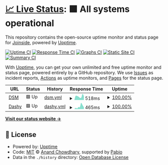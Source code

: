 # [📈 Live Status](https://Joinsider.github.io/upptime-fampopprol): <!--live status--> **🟩 All systems operational**

This repository contains the open-source uptime monitor and status page for [Joinside](https://Joinsider.github.io/upptime-fampopprol), powered by [Upptime](https://github.com/upptime/upptime).

[![Uptime CI](https://github.com/Joinsider/upptime-fampopprol/workflows/Uptime%20CI/badge.svg)](https://github.com/Joinsider/upptime-fampopprol/actions?query=workflow%3A%22Uptime+CI%22)
[![Response Time CI](https://github.com/Joinsider/upptime-fampopprol/workflows/Response%20Time%20CI/badge.svg)](https://github.com/Joinsider/upptime-fampopprol/actions?query=workflow%3A%22Response+Time+CI%22)
[![Graphs CI](https://github.com/Joinsider/upptime-fampopprol/workflows/Graphs%20CI/badge.svg)](https://github.com/Joinsider/upptime-fampopprol/actions?query=workflow%3A%22Graphs+CI%22)
[![Static Site CI](https://github.com/Joinsider/upptime-fampopprol/workflows/Static%20Site%20CI/badge.svg)](https://github.com/Joinsider/upptime-fampopprol/actions?query=workflow%3A%22Static+Site+CI%22)
[![Summary CI](https://github.com/Joinsider/upptime-fampopprol/workflows/Summary%20CI/badge.svg)](https://github.com/Joinsider/upptime-fampopprol/actions?query=workflow%3A%22Summary+CI%22)

With [Upptime](https://upptime.js.org), you can get your own unlimited and free uptime monitor and status page, powered entirely by a GitHub repository. We use [Issues](https://github.com/Joinsider/upptime-fampopprol/issues) as incident reports, [Actions](https://github.com/Joinsider/upptime-fampopprol/actions) as uptime monitors, and [Pages](https://Joinsider.github.io/upptime-fampopprol) for the status page.

<!--start: status pages-->
<!-- This summary is generated by Upptime (https://github.com/upptime/upptime) -->
<!-- Do not edit this manually, your changes will be overwritten -->
<!-- prettier-ignore -->
| URL | Status | History | Response Time | Uptime |
| --- | ------ | ------- | ------------- | ------ |
| <img alt="" src="https://icons.duckduckgo.com/ip3/dsm.fampopprol.me.ico" height="13"> [DSM](https://dsm.fampopprol.me) | 🟩 Up | [dsm.yml](https://github.com/Joinsider/upptime-fampopprol/commits/HEAD/history/dsm.yml) | <details><summary><img alt="Response time graph" src="./graphs/dsm/response-time-week.png" height="20"> 518ms</summary><br><a href="https://Joinsider.github.io/upptime-fampopprol/history/dsm"><img alt="Response time 633" src="https://img.shields.io/endpoint?url=https%3A%2F%2Fraw.githubusercontent.com%2FJoinsider%2Fupptime-fampopprol%2FHEAD%2Fapi%2Fdsm%2Fresponse-time.json"></a><br><a href="https://Joinsider.github.io/upptime-fampopprol/history/dsm"><img alt="24-hour response time 547" src="https://img.shields.io/endpoint?url=https%3A%2F%2Fraw.githubusercontent.com%2FJoinsider%2Fupptime-fampopprol%2FHEAD%2Fapi%2Fdsm%2Fresponse-time-day.json"></a><br><a href="https://Joinsider.github.io/upptime-fampopprol/history/dsm"><img alt="7-day response time 518" src="https://img.shields.io/endpoint?url=https%3A%2F%2Fraw.githubusercontent.com%2FJoinsider%2Fupptime-fampopprol%2FHEAD%2Fapi%2Fdsm%2Fresponse-time-week.json"></a><br><a href="https://Joinsider.github.io/upptime-fampopprol/history/dsm"><img alt="30-day response time 621" src="https://img.shields.io/endpoint?url=https%3A%2F%2Fraw.githubusercontent.com%2FJoinsider%2Fupptime-fampopprol%2FHEAD%2Fapi%2Fdsm%2Fresponse-time-month.json"></a><br><a href="https://Joinsider.github.io/upptime-fampopprol/history/dsm"><img alt="1-year response time 633" src="https://img.shields.io/endpoint?url=https%3A%2F%2Fraw.githubusercontent.com%2FJoinsider%2Fupptime-fampopprol%2FHEAD%2Fapi%2Fdsm%2Fresponse-time-year.json"></a></details> | <details><summary><a href="https://Joinsider.github.io/upptime-fampopprol/history/dsm">100.00%</a></summary><a href="https://Joinsider.github.io/upptime-fampopprol/history/dsm"><img alt="All-time uptime 100.00%" src="https://img.shields.io/endpoint?url=https%3A%2F%2Fraw.githubusercontent.com%2FJoinsider%2Fupptime-fampopprol%2FHEAD%2Fapi%2Fdsm%2Fuptime.json"></a><br><a href="https://Joinsider.github.io/upptime-fampopprol/history/dsm"><img alt="24-hour uptime 100.00%" src="https://img.shields.io/endpoint?url=https%3A%2F%2Fraw.githubusercontent.com%2FJoinsider%2Fupptime-fampopprol%2FHEAD%2Fapi%2Fdsm%2Fuptime-day.json"></a><br><a href="https://Joinsider.github.io/upptime-fampopprol/history/dsm"><img alt="7-day uptime 100.00%" src="https://img.shields.io/endpoint?url=https%3A%2F%2Fraw.githubusercontent.com%2FJoinsider%2Fupptime-fampopprol%2FHEAD%2Fapi%2Fdsm%2Fuptime-week.json"></a><br><a href="https://Joinsider.github.io/upptime-fampopprol/history/dsm"><img alt="30-day uptime 100.00%" src="https://img.shields.io/endpoint?url=https%3A%2F%2Fraw.githubusercontent.com%2FJoinsider%2Fupptime-fampopprol%2FHEAD%2Fapi%2Fdsm%2Fuptime-month.json"></a><br><a href="https://Joinsider.github.io/upptime-fampopprol/history/dsm"><img alt="1-year uptime 100.00%" src="https://img.shields.io/endpoint?url=https%3A%2F%2Fraw.githubusercontent.com%2FJoinsider%2Fupptime-fampopprol%2FHEAD%2Fapi%2Fdsm%2Fuptime-year.json"></a></details>
| <img alt="" src="https://icons.duckduckgo.com/ip3/dashy.fampopprol.me.ico" height="13"> [Dashy](https://dashy.fampopprol.me) | 🟩 Up | [dashy.yml](https://github.com/Joinsider/upptime-fampopprol/commits/HEAD/history/dashy.yml) | <details><summary><img alt="Response time graph" src="./graphs/dashy/response-time-week.png" height="20"> 465ms</summary><br><a href="https://Joinsider.github.io/upptime-fampopprol/history/dashy"><img alt="Response time 377" src="https://img.shields.io/endpoint?url=https%3A%2F%2Fraw.githubusercontent.com%2FJoinsider%2Fupptime-fampopprol%2FHEAD%2Fapi%2Fdashy%2Fresponse-time.json"></a><br><a href="https://Joinsider.github.io/upptime-fampopprol/history/dashy"><img alt="24-hour response time 333" src="https://img.shields.io/endpoint?url=https%3A%2F%2Fraw.githubusercontent.com%2FJoinsider%2Fupptime-fampopprol%2FHEAD%2Fapi%2Fdashy%2Fresponse-time-day.json"></a><br><a href="https://Joinsider.github.io/upptime-fampopprol/history/dashy"><img alt="7-day response time 465" src="https://img.shields.io/endpoint?url=https%3A%2F%2Fraw.githubusercontent.com%2FJoinsider%2Fupptime-fampopprol%2FHEAD%2Fapi%2Fdashy%2Fresponse-time-week.json"></a><br><a href="https://Joinsider.github.io/upptime-fampopprol/history/dashy"><img alt="30-day response time 378" src="https://img.shields.io/endpoint?url=https%3A%2F%2Fraw.githubusercontent.com%2FJoinsider%2Fupptime-fampopprol%2FHEAD%2Fapi%2Fdashy%2Fresponse-time-month.json"></a><br><a href="https://Joinsider.github.io/upptime-fampopprol/history/dashy"><img alt="1-year response time 377" src="https://img.shields.io/endpoint?url=https%3A%2F%2Fraw.githubusercontent.com%2FJoinsider%2Fupptime-fampopprol%2FHEAD%2Fapi%2Fdashy%2Fresponse-time-year.json"></a></details> | <details><summary><a href="https://Joinsider.github.io/upptime-fampopprol/history/dashy">100.00%</a></summary><a href="https://Joinsider.github.io/upptime-fampopprol/history/dashy"><img alt="All-time uptime 100.00%" src="https://img.shields.io/endpoint?url=https%3A%2F%2Fraw.githubusercontent.com%2FJoinsider%2Fupptime-fampopprol%2FHEAD%2Fapi%2Fdashy%2Fuptime.json"></a><br><a href="https://Joinsider.github.io/upptime-fampopprol/history/dashy"><img alt="24-hour uptime 100.00%" src="https://img.shields.io/endpoint?url=https%3A%2F%2Fraw.githubusercontent.com%2FJoinsider%2Fupptime-fampopprol%2FHEAD%2Fapi%2Fdashy%2Fuptime-day.json"></a><br><a href="https://Joinsider.github.io/upptime-fampopprol/history/dashy"><img alt="7-day uptime 100.00%" src="https://img.shields.io/endpoint?url=https%3A%2F%2Fraw.githubusercontent.com%2FJoinsider%2Fupptime-fampopprol%2FHEAD%2Fapi%2Fdashy%2Fuptime-week.json"></a><br><a href="https://Joinsider.github.io/upptime-fampopprol/history/dashy"><img alt="30-day uptime 100.00%" src="https://img.shields.io/endpoint?url=https%3A%2F%2Fraw.githubusercontent.com%2FJoinsider%2Fupptime-fampopprol%2FHEAD%2Fapi%2Fdashy%2Fuptime-month.json"></a><br><a href="https://Joinsider.github.io/upptime-fampopprol/history/dashy"><img alt="1-year uptime 100.00%" src="https://img.shields.io/endpoint?url=https%3A%2F%2Fraw.githubusercontent.com%2FJoinsider%2Fupptime-fampopprol%2FHEAD%2Fapi%2Fdashy%2Fuptime-year.json"></a></details>

<!--end: status pages-->

[**Visit our status website →**](https://Joinsider.github.io/upptime-fampopprol)

## 📄 License

- Powered by: [Upptime](https://github.com/upptime/upptime)
- Code: [MIT](./LICENSE) © [Anand Chowdhary](https://anandchowdhary.com), supported by [Pabio](https://pabio.com)
- Data in the `./history` directory: [Open Database License](https://opendatacommons.org/licenses/odbl/1-0/)
